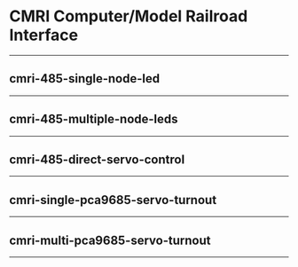# CMRI Computer/Model Railroad Interface 

---

## cmri-485-single-node-led


---


## cmri-485-multiple-node-leds


---


## cmri-485-direct-servo-control


---


## cmri-single-pca9685-servo-turnout


---


## cmri-multi-pca9685-servo-turnout



---



